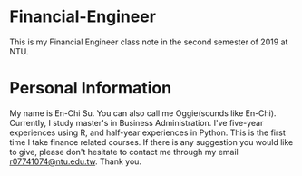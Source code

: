 # Financial-Engineer

This is my Financial Engineer class note in the second semester of 2019 at NTU.

# Personal Information
My name is En-Chi Su. You can also call me Oggie(sounds like En-Chi). Currently, I study master's in Business Administration. I've five-year experiences using R, and half-year experiences in Python. 
This is the first time I take finance related courses. If there is any suggestion you would like to give, please don't hesitate to contact me through my email r07741074@ntu.edu.tw. Thank you.
